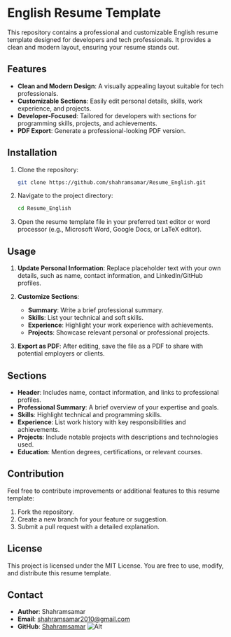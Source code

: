 # English Resume Template

This repository contains a professional and customizable English resume template designed for developers and tech professionals. It provides a clean and modern layout, ensuring your resume stands out.

## Features

- **Clean and Modern Design**: A visually appealing layout suitable for tech professionals.
- **Customizable Sections**: Easily edit personal details, skills, work experience, and projects.
- **Developer-Focused**: Tailored for developers with sections for programming skills, projects, and achievements.
- **PDF Export**: Generate a professional-looking PDF version.

## Installation

1. Clone the repository:
   ```bash
   git clone https://github.com/shahramsamar/Resume_English.git
   ```

2. Navigate to the project directory:
   ```bash
   cd Resume_English
   ```

3. Open the resume template file in your preferred text editor or word processor (e.g., Microsoft Word, Google Docs, or LaTeX editor).

## Usage

1. **Update Personal Information**:
   Replace placeholder text with your own details, such as name, contact information, and LinkedIn/GitHub profiles.

2. **Customize Sections**:
   - **Summary**: Write a brief professional summary.
   - **Skills**: List your technical and soft skills.
   - **Experience**: Highlight your work experience with achievements.
   - **Projects**: Showcase relevant personal or professional projects.

3. **Export as PDF**:
   After editing, save the file as a PDF to share with potential employers or clients.

## Sections

- **Header**: Includes name, contact information, and links to professional profiles.
- **Professional Summary**: A brief overview of your expertise and goals.
- **Skills**: Highlight technical and programming skills.
- **Experience**: List work history with key responsibilities and achievements.
- **Projects**: Include notable projects with descriptions and technologies used.
- **Education**: Mention degrees, certifications, or relevant courses.

## Contribution

Feel free to contribute improvements or additional features to this resume template:

1. Fork the repository.
2. Create a new branch for your feature or suggestion.
3. Submit a pull request with a detailed explanation.

## License

This project is licensed under the MIT License. You are free to use, modify, and distribute this resume template.

## Contact

- **Author**: Shahramsamar
- **Email**: [shahramsamar2010@gmail.com](mailto:shahramsamar2010@gmail.com)
- **GitHub**: [Shahramsamar](https://github.com/shahramsamar)
![Alt](https://repobeats.axiom.co/api/embed/eabe6508a91fa38b4ace0060919094363916f544.svg "Repobeats analytics image")
